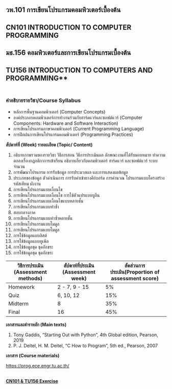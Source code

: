 ## วพ.101 	การเขียนโปรแกรมคอมพิวเตอร์เบื้องต้น </br>
## CN101	INTRODUCTION TO COMPUTER PROGRAMMING  </br>
## มธ.156	คอมพิวเตอร์และการเขียนโปรแกรมเบื้องต้น</br>
## TU156	INTRODUCTION TO COMPUTERS AND PROGRAMMING**  </br></br> 


### คำอธิบายรายวิชา/Course Syllabus
* หลักการพื้นฐานคอมพิวเตอร์ (Computer Concepts)
* องค์ประกอบคอมพิวเตอร์การทำงานร่วมกับฮาร์ดแวร์และซอฟต์แวร์ (Computer Components: Hardware and Software Interaction)
* การเขียนโปรแกรมภาษาคอมพิวเตอร์ (Current Programming Language)
* การฝึกฝนการเขียนโปรแกรมคอมพิวเตอร์ (Programming Practices) </br>
    
**สัปดาห์ที่ (Week)	รายละเอียด (Topic/ Content)**
	
1. อธิบายภาพรวมของรายวิชา วิธีการสอน วิธีการประเมินผล ลักษณะงานที่ได้รับมอบหมาย 
ทำความตกลงเรื่องกฎกติกาการเข้าเรียน
อธิบายเกี่ยวกับคอมพิวเตอร์ ฮาร์ดแวร์ และซอฟต์แวร์ ระบบจำนวน
2. การพัฒนาโปรแกรม การรับข้อมูล การประมวลผล และการแสดงผลข้อมูล  
3. ประเภทของข้อมูล ตัวดำเนินการ การรับค่าเข้าทางคีย์บอร์ด การคำนวณ โปรแกรมแบบโครงสร้าง รหัสเทียม ผังงาน 
4. การเขียนโปรแกรมแบบเงื่อนไข 
5. การเขียนโปรแกรมแบบเงื่อนไข การใช้ตัวแปรแบบบูลีน 
6. การเขียนโปรแกรมแบบเงื่อนไขแบบหลายชั้น 
7. การเขียนโปรแกรมแบบทำซ้ำ 
8. สอบกลางภาค 
9. การเขียนโปรแกรมแบบทำซ้ำหลายชั้น 
10. การเขียนโปรแกรมแบบโมดูล
11. การเขียนโปรแกรมแบบโมดูล 
12. การใช้ข้อมูลแบบลิสต์ 
13. การใช้ข้อมูลแบบทูเพิล 
14. การใช้ข้อมูลชุด ชุดอักขระ 
15. การใช้ข้อมูลชุด ชุดอักขระ 

| วิธีการประเมิน (Assessment methods) |  สัปดาห์ที่ประเมิน (Assessment week)|สัดส่วนการประเมิน(Proportion of assessment score)|
|--|--|--|
|Homework |2 - 7, 9 - 15|5%|
|Quiz  |6, 10, 12 |15%|
|Midterm | 8 |35%|
|Final  | 16 |45%|

	
**เอกสารและตำราหลัก (Main texts)** </br>
  
 1. Tony Gaddis, “Starting Out with Python”, 4th Global edition, Pearson, 2019 
 2. P. J. Deitel, H. M. Deitel, “C How to Program”, 5th ed., Pearson, 2007 
    
**เอกสาร (Course materials)**  </br>

  https://prog.ece.engr.tu.ac.th/  </br></br>
  
  
  
[**CN101 & TU156 Exercise**](https://github.com/sommedosa/python/blob/master/README.md)
